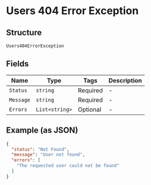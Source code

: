 
# Users 404 Error Exception

## Structure

`Users404ErrorException`

## Fields

| Name | Type | Tags | Description |
|  --- | --- | --- | --- |
| `Status` | `string` | Required | - |
| `Message` | `string` | Required | - |
| `Errors` | `List<string>` | Optional | - |

## Example (as JSON)

```json
{
  "status": "Not Found",
  "message": "User not found",
  "errors": [
    "The requested user could not be found"
  ]
}
```

